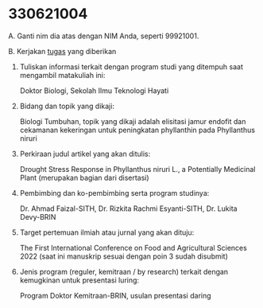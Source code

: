 # 330621004
A. Ganti nim dia atas dengan NIM Anda, seperti 99921001.

B. Kerjakan [tugas](../README.md) yang diberikan

1.	Tuliskan informasi terkait dengan program studi yang ditempuh saat mengambil matakuliah ini:
    
    Doktor Biologi, Sekolah Ilmu Teknologi Hayati

2.	Bidang dan topik yang dikaji:
    
    Biologi Tumbuhan, topik yang dikaji adalah elisitasi jamur endofit dan cekamanan kekeringan untuk peningkatan phyllanthin pada Phyllanthus niruri

3.	Perkiraan judul artikel yang akan ditulis: 
   
    Drought Stress Response in Phyllanthus niruri L., a Potentially Medicinal Plant (merupakan bagian dari disertasi)

4.	Pembimbing dan ko-pembimbing serta program studinya:
    
    Dr. Ahmad Faizal-SITH, Dr. Rizkita Rachmi Esyanti-SITH, Dr. Lukita Devy-BRIN

5.	Target pertemuan ilmiah atau jurnal yang akan dituju:
 
    The First International Conference on Food and Agricultural Sciences 2022 (saat ini manuskrip sesuai dengan poin 3 sudah disubmit)

7.	Jenis program (reguler, kemitraan / by research) terkait dengan kemugkinan untuk presentasi luring:

    Program Doktor Kemitraan-BRIN, usulan presentasi daring 
